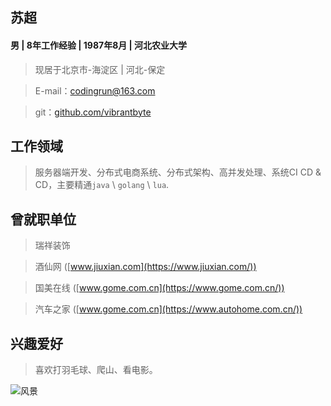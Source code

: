 ## 苏超

#### 男 &#124; 8年工作经验 &#124; 1987年8月 &#124; 河北农业大学
>现居于北京市-海淀区 &#124; 河北-保定

>E-mail：codingrun@163.com

>git：[github.com/vibrantbyte](https://github.com/vibrantbyte/)

## 工作领域
>服务器端开发、分布式电商系统、分布式架构、高并发处理、系统CI CD & CD，主要精通`java` \ `golang` \ `lua`.

## 曾就职单位
>瑞祥装饰

>酒仙网 ([www.jiuxian.com](https://www.jiuxian.com/))

>国美在线 ([www.gome.com.cn](https://www.gome.com.cn/))

>汽车之家 ([www.gome.com.cn](https://www.autohome.com.cn/))

## 兴趣爱好
>喜欢打羽毛球、爬山、看电影。

![风景](https://vibrantbyte.github.io/me.png)
